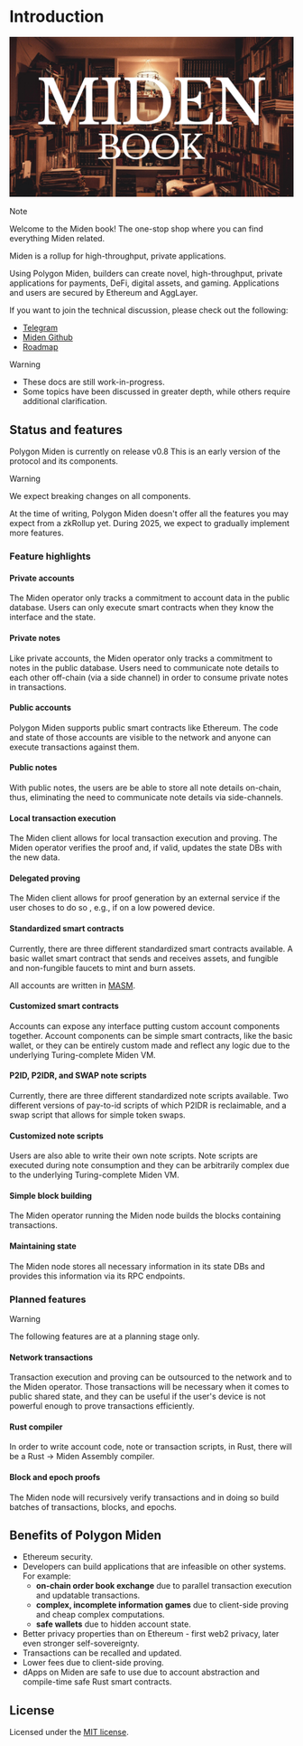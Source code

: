 # Introduction

![Miden book image](img/book.png)

> [!Note]
> Welcome to the Miden book! The one-stop shop where you can find everything Miden related.

Miden is a rollup for high-throughput, private applications.

Using Polygon Miden, builders can create novel, high-throughput, private applications for payments, DeFi, digital assets, and gaming. Applications and users are secured by Ethereum and AggLayer.

If you want to join the technical discussion, please check out the following:

* [Telegram](https://t.me/MidenCommunity)
* [Miden Github](https://github.com/0xPolygonMiden)
* [Roadmap](roadmap.md)

> [!WARNING]
> - These docs are still work-in-progress. 
> - Some topics have been discussed in greater depth, while others require additional clarification.

## Status and features

Polygon Miden is currently on release v0.8 This is an early version of the protocol and its components. 

> [!WARNING]
> We expect breaking changes on all components.

At the time of writing, Polygon Miden doesn't offer all the features you may expect from a zkRollup yet. During 2025, we expect to gradually implement more features.

### Feature highlights

#### Private accounts

The Miden operator only tracks a commitment to account data in the public database. Users can only execute smart contracts when they know the interface and the state.

#### Private notes

Like private accounts, the Miden operator only tracks a commitment to notes in the public database. Users need to communicate note details to each other off-chain (via a side channel) in order to consume private notes in transactions.

#### Public accounts

Polygon Miden supports public smart contracts like Ethereum. The code and state of those accounts are visible to the network and anyone can execute transactions against them.

#### Public notes

With public notes, the users are be able to store all note details on-chain, thus, eliminating the need to communicate note details via side-channels.

#### Local transaction execution

The Miden client allows for local transaction execution and proving. The Miden operator verifies the proof and, if valid, updates the state DBs with the new data.

#### Delegated proving

The Miden client allows for proof generation by an external service if the user choses to do so , e.g., if on a low powered device.

#### Standardized smart contracts

Currently, there are three different standardized smart contracts available. A basic wallet smart contract that sends and receives assets, and fungible and non-fungible faucets to mint and burn assets.

All accounts are written in [MASM](https://0xpolygonmiden.github.io/miden-vm/user_docs/assembly/main.html).

#### Customized smart contracts

Accounts can expose any interface putting custom account components together. Account components can be simple smart contracts, like the basic wallet, or they can be entirely custom made and reflect any logic due to the underlying Turing-complete Miden VM.

#### P2ID, P2IDR, and SWAP note scripts

Currently, there are three different standardized note scripts available. Two different versions of pay-to-id scripts of which P2IDR is reclaimable, and a swap script that allows for simple token swaps.

#### Customized note scripts

Users are also able to write their own note scripts. Note scripts are executed during note consumption and they can be arbitrarily complex due to the underlying Turing-complete Miden VM.

#### Simple block building

The Miden operator running the Miden node builds the blocks containing transactions.

#### Maintaining state

The Miden node stores all necessary information in its state DBs and provides this information via its RPC endpoints.

### Planned features

> [!WARNING]
> The following features are at a planning stage only.

#### Network transactions

Transaction execution and proving can be outsourced to the network and to the Miden operator. Those transactions will be necessary when it comes to public shared state, and they can be useful if the user's device is not powerful enough to prove transactions efficiently.

#### Rust compiler

In order to write account code, note or transaction scripts, in Rust, there will be a Rust -> Miden Assembly compiler.

#### Block and epoch proofs

The Miden node will recursively verify transactions and in doing so build batches of transactions, blocks, and epochs.

## Benefits of Polygon Miden

* Ethereum security.
* Developers can build applications that are infeasible on other systems. For example:
   * **on-chain order book exchange** due to parallel transaction execution and updatable transactions.
   * **complex, incomplete information games** due to client-side proving and cheap complex computations.
   * **safe wallets** due to hidden account state.
* Better privacy properties than on Ethereum - first web2 privacy, later even stronger self-sovereignty.
* Transactions can be recalled and updated.
* Lower fees due to client-side proving.
* dApps on Miden are safe to use due to account abstraction and compile-time safe Rust smart contracts.

## License

Licensed under the [MIT license](http://opensource.org/licenses/MIT).
